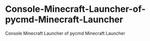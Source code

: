 # Console-Minecraft-Launcher-of-pycmd-Minecraft-Launcher
Console Minecraft Launcher of pycmd Minecraft Launcher
